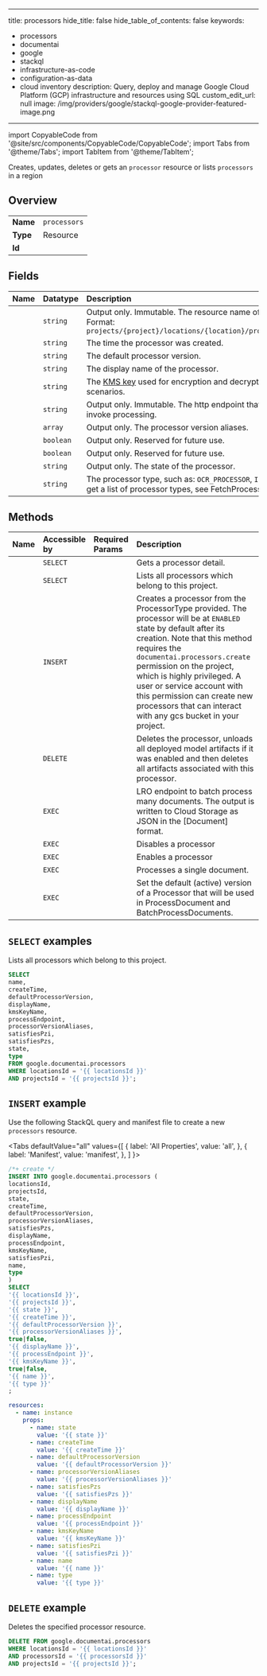 
---
title: processors
hide_title: false
hide_table_of_contents: false
keywords:
  - processors
  - documentai
  - google
  - stackql
  - infrastructure-as-code
  - configuration-as-data
  - cloud inventory
description: Query, deploy and manage Google Cloud Platform (GCP) infrastructure and resources using SQL
custom_edit_url: null
image: /img/providers/google/stackql-google-provider-featured-image.png
---

import CopyableCode from '@site/src/components/CopyableCode/CopyableCode';
import Tabs from '@theme/Tabs';
import TabItem from '@theme/TabItem';

Creates, updates, deletes or gets an <code>processor</code> resource or lists <code>processors</code> in a region

## Overview
<table><tbody>
<tr><td><b>Name</b></td><td><code>processors</code></td></tr>
<tr><td><b>Type</b></td><td>Resource</td></tr>
<tr><td><b>Id</b></td><td><CopyableCode code="google.documentai.processors" /></td></tr>
</tbody></table>

## Fields
| Name | Datatype | Description |
|:-----|:---------|:------------|
| <CopyableCode code="name" /> | `string` | Output only. Immutable. The resource name of the processor. Format: `projects/{project}/locations/{location}/processors/{processor}` |
| <CopyableCode code="createTime" /> | `string` | The time the processor was created. |
| <CopyableCode code="defaultProcessorVersion" /> | `string` | The default processor version. |
| <CopyableCode code="displayName" /> | `string` | The display name of the processor. |
| <CopyableCode code="kmsKeyName" /> | `string` | The [KMS key](https://cloud.google.com/security-key-management) used for encryption and decryption in CMEK scenarios. |
| <CopyableCode code="processEndpoint" /> | `string` | Output only. Immutable. The http endpoint that can be called to invoke processing. |
| <CopyableCode code="processorVersionAliases" /> | `array` | Output only. The processor version aliases. |
| <CopyableCode code="satisfiesPzi" /> | `boolean` | Output only. Reserved for future use. |
| <CopyableCode code="satisfiesPzs" /> | `boolean` | Output only. Reserved for future use. |
| <CopyableCode code="state" /> | `string` | Output only. The state of the processor. |
| <CopyableCode code="type" /> | `string` | The processor type, such as: `OCR_PROCESSOR`, `INVOICE_PROCESSOR`. To get a list of processor types, see FetchProcessorTypes. |

## Methods
| Name | Accessible by | Required Params | Description |
|:-----|:--------------|:----------------|:------------|
| <CopyableCode code="projects_locations_processors_get" /> | `SELECT` | <CopyableCode code="locationsId, processorsId, projectsId" /> | Gets a processor detail. |
| <CopyableCode code="projects_locations_processors_list" /> | `SELECT` | <CopyableCode code="locationsId, projectsId" /> | Lists all processors which belong to this project. |
| <CopyableCode code="projects_locations_processors_create" /> | `INSERT` | <CopyableCode code="locationsId, projectsId" /> | Creates a processor from the ProcessorType provided. The processor will be at `ENABLED` state by default after its creation. Note that this method requires the `documentai.processors.create` permission on the project, which is highly privileged. A user or service account with this permission can create new processors that can interact with any gcs bucket in your project. |
| <CopyableCode code="projects_locations_processors_delete" /> | `DELETE` | <CopyableCode code="locationsId, processorsId, projectsId" /> | Deletes the processor, unloads all deployed model artifacts if it was enabled and then deletes all artifacts associated with this processor. |
| <CopyableCode code="projects_locations_processors_batch_process" /> | `EXEC` | <CopyableCode code="locationsId, processorsId, projectsId" /> | LRO endpoint to batch process many documents. The output is written to Cloud Storage as JSON in the [Document] format. |
| <CopyableCode code="projects_locations_processors_disable" /> | `EXEC` | <CopyableCode code="locationsId, processorsId, projectsId" /> | Disables a processor |
| <CopyableCode code="projects_locations_processors_enable" /> | `EXEC` | <CopyableCode code="locationsId, processorsId, projectsId" /> | Enables a processor |
| <CopyableCode code="projects_locations_processors_process" /> | `EXEC` | <CopyableCode code="locationsId, processorsId, projectsId" /> | Processes a single document. |
| <CopyableCode code="projects_locations_processors_set_default_processor_version" /> | `EXEC` | <CopyableCode code="locationsId, processorsId, projectsId" /> | Set the default (active) version of a Processor that will be used in ProcessDocument and BatchProcessDocuments. |

## `SELECT` examples

Lists all processors which belong to this project.

```sql
SELECT
name,
createTime,
defaultProcessorVersion,
displayName,
kmsKeyName,
processEndpoint,
processorVersionAliases,
satisfiesPzi,
satisfiesPzs,
state,
type
FROM google.documentai.processors
WHERE locationsId = '{{ locationsId }}'
AND projectsId = '{{ projectsId }}'; 
```

## `INSERT` example

Use the following StackQL query and manifest file to create a new <code>processors</code> resource.

<Tabs
    defaultValue="all"
    values={[
        { label: 'All Properties', value: 'all', },
        { label: 'Manifest', value: 'manifest', },
    ]
}>
<TabItem value="all">

```sql
/*+ create */
INSERT INTO google.documentai.processors (
locationsId,
projectsId,
state,
createTime,
defaultProcessorVersion,
processorVersionAliases,
satisfiesPzs,
displayName,
processEndpoint,
kmsKeyName,
satisfiesPzi,
name,
type
)
SELECT 
'{{ locationsId }}',
'{{ projectsId }}',
'{{ state }}',
'{{ createTime }}',
'{{ defaultProcessorVersion }}',
'{{ processorVersionAliases }}',
true|false,
'{{ displayName }}',
'{{ processEndpoint }}',
'{{ kmsKeyName }}',
true|false,
'{{ name }}',
'{{ type }}'
;
```
</TabItem>
<TabItem value="manifest">

```yaml
resources:
  - name: instance
    props:
      - name: state
        value: '{{ state }}'
      - name: createTime
        value: '{{ createTime }}'
      - name: defaultProcessorVersion
        value: '{{ defaultProcessorVersion }}'
      - name: processorVersionAliases
        value: '{{ processorVersionAliases }}'
      - name: satisfiesPzs
        value: '{{ satisfiesPzs }}'
      - name: displayName
        value: '{{ displayName }}'
      - name: processEndpoint
        value: '{{ processEndpoint }}'
      - name: kmsKeyName
        value: '{{ kmsKeyName }}'
      - name: satisfiesPzi
        value: '{{ satisfiesPzi }}'
      - name: name
        value: '{{ name }}'
      - name: type
        value: '{{ type }}'

```
</TabItem>
</Tabs>

## `DELETE` example

Deletes the specified processor resource.

```sql
DELETE FROM google.documentai.processors
WHERE locationsId = '{{ locationsId }}'
AND processorsId = '{{ processorsId }}'
AND projectsId = '{{ projectsId }}';
```
